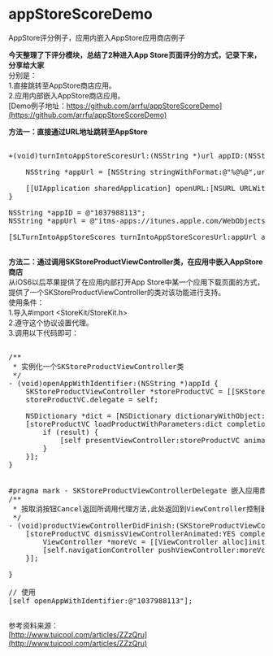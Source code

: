 # appStoreScoreDemo
AppStore评分例子，应用内嵌入AppStore应用商店例子

**今天整理了下评分模块，总结了2种进入App Store页面评分的方式，记录下来，分享给大家**  
分别是：  
1.直接跳转至AppStore商店应用。  
2.应用内部嵌入AppStore商店应用。    
[Demo例子地址：https://github.com/arrfu/appStoreScoreDemo](https://github.com/arrfu/appStoreScoreDemo)     

**方法一：直接通过URL地址跳转至AppStore**    

<pre class="brush: oc;  ">

+(void)turnIntoAppStoreScoresUrl:(NSString *)url appID:(NSString *)ID{
    
    NSString *appUrl = [NSString stringWithFormat:@"%@%@",url,ID];
    
    [[UIApplication sharedApplication] openURL:[NSURL URLWithString:appUrl]];
}

NSString *appID = @"1037988113";
NSString *appUrl = @"itms-apps://itunes.apple.com/WebObjects/MZStore.woa/wa/viewContentsUserReviews?type=Purple+Software&id=";
   
[SLTurnIntoAppStoreScores turnIntoAppStoreScoresUrl:appUrl appID:appID];

</pre>


**方法二：通过调用SKStoreProductViewController类，在应用中嵌入AppStore商店**  
从iOS6以后苹果提供了在应用内部打开App Store中某一个应用下载页面的方式，提供了一个SKStoreProductViewController的类对该功能进行支持。   
使用条件：   
1.导入#import <StoreKit/StoreKit.h>   
2.遵守<SKStoreProductViewControllerDelegate>这个协议设置代理。   
3.调用以下代码即可：   

<pre class="brush: oc;  ">

/**
 * 实例化一个SKStoreProductViewController类
 */
- (void)openAppWithIdentifier:(NSString *)appId {
    SKStoreProductViewController *storeProductVC = [[SKStoreProductViewController alloc] init];
    storeProductVC.delegate = self;
    
    NSDictionary *dict = [NSDictionary dictionaryWithObject:appId forKey:SKStoreProductParameterITunesItemIdentifier];
    [storeProductVC loadProductWithParameters:dict completionBlock:^(BOOL result, NSError *error) {
        if (result) {
            [self presentViewController:storeProductVC animated:YES completion:nil];
        }
    }];
}


#pragma mark - SKStoreProductViewControllerDelegate 嵌入应用商店
/**
 * 按取消按钮Cancel返回所调用代理方法,此处返回到ViewController控制器
 */
- (void)productViewControllerDidFinish:(SKStoreProductViewController *)storeProductVC {
    [storeProductVC dismissViewControllerAnimated:YES completion:^{
        ViewController *moreVc = [[ViewController alloc]init];
        [self.navigationController pushViewController:moreVc animated:YES];
    }];
    
}

// 使用   
[self openAppWithIdentifier:@"1037988113"];

</pre>

参考资料来源：   
[http://www.tuicool.com/articles/ZZzQru](http://www.tuicool.com/articles/ZZzQru)   



